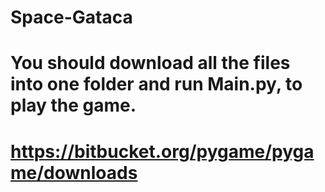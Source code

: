 # Space-Gataca
# You should download all the files into one folder and run Main.py, to play the game.
# https://bitbucket.org/pygame/pygame/downloads
